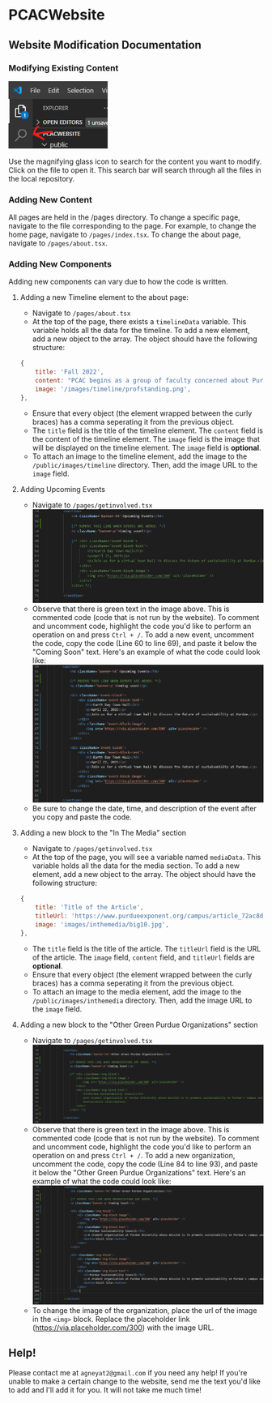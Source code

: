 # PCACWebsite

## Website Modification Documentation

### Modifying Existing Content

![alt text](image.png)

Use the magnifying glass icon to search for the content you want to modify. Click on the file to open it. This search bar will search through all the files in the local repository.

### Adding New Content

All pages are held in the /pages directory. To change a specific page, navigate to the file corresponding to the page. For example, to change the home page, navigate to `/pages/index.tsx`. To change the about page, navigate to `/pages/about.tsx`.

### Adding New Components

Adding new components can vary due to how the code is written. 

1) Adding a new Timeline element to the about page:
    - Navigate to `/pages/about.tsx`
    - At the top of the page, there exists a `timelineData` variable. This variable holds all the data for the timeline. To add a new element, add a new object to the array. The object should have the following structure:
    ```javascript
    {
        title: 'Fall 2022',
        content: "PCAC begins as a group of faculty concerned about Purdue's commitments to       fighting climate change on campus.",
        image: '/images/timeline/profstanding.png',
    },
    ```
    - Ensure that every object (the element wrapped between the curly braces) has a comma seperating it from the previous object.
    - The `title` field is the title of the timeline element. The `content` field is the content of the timeline element. The `image` field is the image that will be displayed on the timeline element. The `image` field is **optional**.
    - To attach an image to the timeline element, add the image to the `/public/images/timeline` directory. Then, add the image URL to the `image` field.


2) Adding Upcoming Events
    - Navigate to `/pages/getinvolved.tsx`
    ![alt text](image-1.png)
    - Observe that there is green text in the image above. This is commented code (code that is not run by the website). To comment and uncomment code, highlight the code you'd like to perform an operation on and press `Ctrl + /`. To add a new event, uncomment the code, copy the code (Line 60 to line 69), and paste it below the "Coming Soon" text. Here's an example of what the code could look like:
    ![alt text](image-2.png)
    - Be sure to change the date, time, and description of the event after you copy and paste the code. 


3) Adding a new block to the "In The Media" section
    - Navigate to `/pages/getinvolved.tsx`
    - At the top of the page, you will see a variable named `mediaData`. This variable holds all the data for the media section. To add a new element, add a new object to the array. The object should have the following structure:
    ```javascript
    {
        title: 'Title of the Article',
        titleUrl: 'https://www.purdueexponent.org/campus/article_72ac8dc6-bd6c-11ed-ba62-d3439447c44e.html',
        image: 'images/inthemedia/big10.jpg',
    },
    ```
    - The `title` field is the title of the article. The `titleUrl` field is the URL of the article. The `image` field, `content` field, and `titleUrl` fields are **optional**.
    - Ensure that every object (the element wrapped between the curly braces) has a comma seperating it from the previous object.
    - To attach an image to the media element, add the image to the `/public/images/inthemedia` directory. Then, add the image URL to the `image` field.

4) Adding a new block to the "Other Green Purdue Organizations" section
    - Navigate to `/pages/getinvolved.tsx`
    ![alt text](image-3.png)
    - Observe that there is green text in the image above. This is commented code (code that is not run by the website). To comment and uncomment code, highlight the code you'd like to perform an operation on and press `Ctrl + /`. To add a new organization, uncomment the code, copy the code (Line 84 to line 93), and paste it below the "Other Green Purdue Organizations" text. Here's an example of what the code could look like:
    ![alt text](image-4.png)
    - To change the image of the organization, place the url of the image in the `<img>` block. Replace the placeholder link (https://via.placeholder.com/300) with the image URL.


## Help!
Please contact me at `agneyat2@gmail.com` if you need any help! If you're unable to make a certain change to the website, send me the text you'd like to add and I'll add it for you. It will not take me much time!
